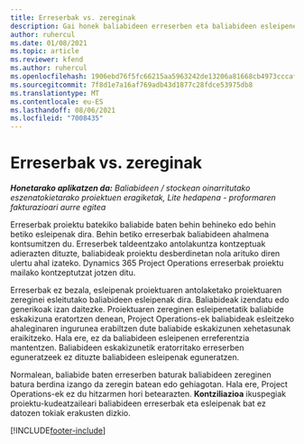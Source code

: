 ```yaml
---
title: Erreserbak vs. zereginak
description: Gai honek baliabideen erreserben eta baliabideen esleipenen arteko desberdintasunak eskaintzen ditu.
author: ruhercul
ms.date: 01/08/2021
ms.topic: article
ms.reviewer: kfend
ms.author: ruhercul
ms.openlocfilehash: 1906ebd76f5fc66215aa5963242de13206a81668cb4973cccaf5b153514672d5
ms.sourcegitcommit: 7f8d1e7a16af769adb43d1877c28fdce53975db8
ms.translationtype: MT
ms.contentlocale: eu-ES
ms.lasthandoff: 08/06/2021
ms.locfileid: "7008435"
---
```

# <a name="bookings-vs-assignments"></a>Erreserbak vs. zereginak

_**Honetarako aplikatzen da:** Baliabideen / stockean oinarritutako eszenatokietarako proiektuen eragiketak, Lite hedapena - proformaren fakturazioari aurre egitea_

Erreserbak proiektu batekiko baliabide baten behin behineko edo behin betiko esleipenak dira. Behin betiko erreserbak baliabideen ahalmena kontsumitzen du. Erreserbek taldeentzako antolakuntza kontzeptuak adierazten dituzte, baliabideak proiektu desberdinetan nola arituko diren ulertu ahal izateko. Dynamics 365 Project Operations erreserbak proiektu mailako kontzeptutzat jotzen ditu. 

Erreserbak ez bezala, esleipenak proiektuaren antolaketako proiektuaren zereginei esleitutako baliabideen esleipenak dira. Baliabideak izendatu edo generikoak izan daitezke.  Proiektuaren zereginen esleipenetatik baliabide eskakizuna eratortzen denean, Project Operations-ek baliabideak esleitzeko ahaleginaren ingurunea erabiltzen dute baliabide eskakizunen xehetasunak eraikitzeko. Hala ere, ez da baliabideen esleipenen erreferentzia mantentzen. Baliabideen eskakizunetik eratorritako erreserben eguneratzeek ez dituzte baliabideen esleipenak eguneratzen.

Normalean, baliabide baten erreserben baturak baliabideen zereginen batura berdina izango da zeregin batean edo gehiagotan. Hala ere, Project Operations-ek ez du hitzarmen hori betearazten. **Kontziliazioa** ikuspegiak proiektu-kudeatzaileari baliabideen erreserbak eta esleipenak bat ez datozen tokiak erakusten dizkio.




[!INCLUDE[footer-include](../includes/footer-banner.md)]